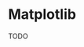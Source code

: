 # Matplotlib

<!--
https://app.pluralsight.com/library/courses/data-visualization-with-python-introduction/table-of-contents
https://app.pluralsight.com/library/courses/matplotlib-building-data-visualizations/table-of-contents
https://app.pluralsight.com/library/courses/matplotlib-python-data-visualization-getting-started/table-of-contents
https://app.pluralsight.com/library/courses/build-first-data-visualization-matplotlib/table-of-contents
https://app.pluralsight.com/guides/data-visualization-deep-learning-model-using-matplotlib
-->

TODO
